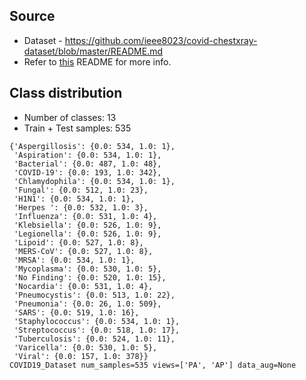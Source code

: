 ## Source
- Dataset - https://github.com/ieee8023/covid-chestxray-dataset/blob/master/README.md
- Refer to [this](https://github.com/ieee8023/covid-chestxray-dataset/blob/master/README.md) README for more info.

## Class distribution
- Number of classes: 13
- Train + Test samples: 535

```
{'Aspergillosis': {0.0: 534, 1.0: 1},
 'Aspiration': {0.0: 534, 1.0: 1},
 'Bacterial': {0.0: 487, 1.0: 48},
 'COVID-19': {0.0: 193, 1.0: 342},
 'Chlamydophila': {0.0: 534, 1.0: 1},
 'Fungal': {0.0: 512, 1.0: 23},
 'H1N1': {0.0: 534, 1.0: 1},
 'Herpes ': {0.0: 532, 1.0: 3},
 'Influenza': {0.0: 531, 1.0: 4},
 'Klebsiella': {0.0: 526, 1.0: 9},
 'Legionella': {0.0: 526, 1.0: 9},
 'Lipoid': {0.0: 527, 1.0: 8},
 'MERS-CoV': {0.0: 527, 1.0: 8},
 'MRSA': {0.0: 534, 1.0: 1},
 'Mycoplasma': {0.0: 530, 1.0: 5},
 'No Finding': {0.0: 520, 1.0: 15},
 'Nocardia': {0.0: 531, 1.0: 4},
 'Pneumocystis': {0.0: 513, 1.0: 22},
 'Pneumonia': {0.0: 26, 1.0: 509},
 'SARS': {0.0: 519, 1.0: 16},
 'Staphylococcus': {0.0: 534, 1.0: 1},
 'Streptococcus': {0.0: 518, 1.0: 17},
 'Tuberculosis': {0.0: 524, 1.0: 11},
 'Varicella': {0.0: 530, 1.0: 5},
 'Viral': {0.0: 157, 1.0: 378}}
COVID19_Dataset num_samples=535 views=['PA', 'AP'] data_aug=None
```